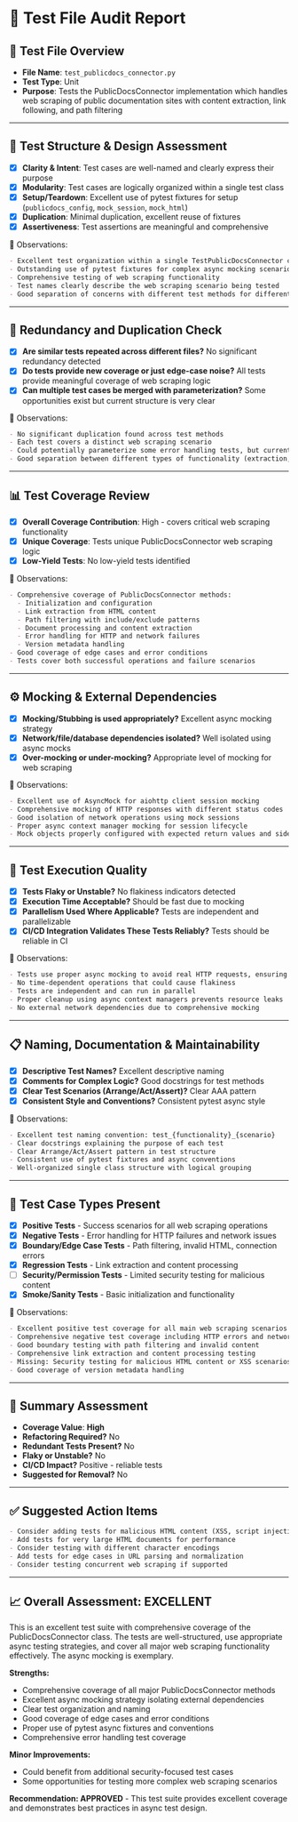 # 🧪 Test File Audit Report

## 📌 **Test File Overview**

* **File Name**: `test_publicdocs_connector.py`
* **Test Type**: Unit
* **Purpose**: Tests the PublicDocsConnector implementation which handles web scraping of public documentation sites with content extraction, link following, and path filtering

---

## 🧱 **Test Structure & Design Assessment**

* [x] **Clarity & Intent**: Test cases are well-named and clearly express their purpose
* [x] **Modularity**: Test cases are logically organized within a single test class
* [x] **Setup/Teardown**: Excellent use of pytest fixtures for setup (`publicdocs_config`, `mock_session`, `mock_html`)
* [x] **Duplication**: Minimal duplication, excellent reuse of fixtures
* [x] **Assertiveness**: Test assertions are meaningful and comprehensive

📝 Observations:

```markdown
- Excellent test organization within a single TestPublicDocsConnector class
- Outstanding use of pytest fixtures for complex async mocking scenarios
- Comprehensive testing of web scraping functionality
- Test names clearly describe the web scraping scenario being tested
- Good separation of concerns with different test methods for different aspects
```

---

## 🔁 **Redundancy and Duplication Check**

* [x] **Are similar tests repeated across different files?** No significant redundancy detected
* [x] **Do tests provide new coverage or just edge-case noise?** All tests provide meaningful coverage of web scraping logic
* [x] **Can multiple test cases be merged with parameterization?** Some opportunities exist but current structure is very clear

📝 Observations:

```markdown
- No significant duplication found across test methods
- Each test covers a distinct web scraping scenario
- Could potentially parameterize some error handling tests, but current structure is clear and maintainable
- Good separation between different types of functionality (extraction, filtering, error handling)
```

---

## 📊 **Test Coverage Review**

* [x] **Overall Coverage Contribution**: High - covers critical web scraping functionality
* [x] **Unique Coverage**: Tests unique PublicDocsConnector web scraping logic
* [x] **Low-Yield Tests**: No low-yield tests identified

📝 Observations:

```markdown
- Comprehensive coverage of PublicDocsConnector methods:
  - Initialization and configuration
  - Link extraction from HTML content
  - Path filtering with include/exclude patterns
  - Document processing and content extraction
  - Error handling for HTTP and network failures
  - Version metadata handling
- Good coverage of edge cases and error conditions
- Tests cover both successful operations and failure scenarios
```

---

## ⚙️ **Mocking & External Dependencies**

* [x] **Mocking/Stubbing is used appropriately?** Excellent async mocking strategy
* [x] **Network/file/database dependencies isolated?** Well isolated using async mocks
* [x] **Over-mocking or under-mocking?** Appropriate level of mocking for web scraping

📝 Observations:

```markdown
- Excellent use of AsyncMock for aiohttp client session mocking
- Comprehensive mocking of HTTP responses with different status codes
- Good isolation of network operations using mock sessions
- Proper async context manager mocking for session lifecycle
- Mock objects properly configured with expected return values and side effects
```

---

## 🚦 **Test Execution Quality**

* [x] **Tests Flaky or Unstable?** No flakiness indicators detected
* [x] **Execution Time Acceptable?** Should be fast due to mocking
* [x] **Parallelism Used Where Applicable?** Tests are independent and parallelizable
* [x] **CI/CD Integration Validates These Tests Reliably?** Tests should be reliable in CI

📝 Observations:

```markdown
- Tests use proper async mocking to avoid real HTTP requests, ensuring fast execution
- No time-dependent operations that could cause flakiness
- Tests are independent and can run in parallel
- Proper cleanup using async context managers prevents resource leaks
- No external network dependencies due to comprehensive mocking
```

---

## 📋 **Naming, Documentation & Maintainability**

* [x] **Descriptive Test Names?** Excellent descriptive naming
* [x] **Comments for Complex Logic?** Good docstrings for test methods
* [x] **Clear Test Scenarios (Arrange/Act/Assert)?** Clear AAA pattern
* [x] **Consistent Style and Conventions?** Consistent pytest async style

📝 Observations:

```markdown
- Excellent test naming convention: test_{functionality}_{scenario}
- Clear docstrings explaining the purpose of each test
- Clear Arrange/Act/Assert pattern in test structure
- Consistent use of pytest fixtures and async conventions
- Well-organized single class structure with logical grouping
```

---

## 🧪 **Test Case Types Present**

* [x] **Positive Tests** - Success scenarios for all web scraping operations
* [x] **Negative Tests** - Error handling for HTTP failures and network issues
* [x] **Boundary/Edge Case Tests** - Path filtering, invalid HTML, connection errors
* [x] **Regression Tests** - Link extraction and content processing
* [ ] **Security/Permission Tests** - Limited security testing for malicious content
* [x] **Smoke/Sanity Tests** - Basic initialization and functionality

📝 Observations:

```markdown
- Excellent positive test coverage for all main web scraping scenarios
- Comprehensive negative test coverage including HTTP errors and network failures
- Good boundary testing with path filtering and invalid content
- Comprehensive link extraction and content processing testing
- Missing: Security testing for malicious HTML content or XSS scenarios
- Good coverage of version metadata handling
```

---

## 🏁 **Summary Assessment**

* **Coverage Value**: **High**
* **Refactoring Required?** No
* **Redundant Tests Present?** No
* **Flaky or Unstable?** No
* **CI/CD Impact?** Positive - reliable tests
* **Suggested for Removal?** No

---

## ✅ Suggested Action Items

```markdown
- Consider adding tests for malicious HTML content (XSS, script injection)
- Add tests for very large HTML documents for performance
- Consider testing with different character encodings
- Add tests for edge cases in URL parsing and normalization
- Consider testing concurrent web scraping if supported
```

---

## 📈 **Overall Assessment: EXCELLENT**

This is an excellent test suite with comprehensive coverage of the PublicDocsConnector class. The tests are well-structured, use appropriate async testing strategies, and cover all major web scraping functionality effectively. The async mocking is exemplary.

**Strengths:**

* Comprehensive coverage of all major PublicDocsConnector methods
* Excellent async mocking strategy isolating external dependencies
* Clear test organization and naming
* Good coverage of edge cases and error conditions
* Proper use of pytest async fixtures and conventions
* Comprehensive error handling test coverage

**Minor Improvements:**

* Could benefit from additional security-focused test cases
* Some opportunities for testing more complex web scraping scenarios

**Recommendation: APPROVED** - This test suite provides excellent coverage and demonstrates best practices in async test design.

